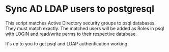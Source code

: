 # Sync AD LDAP users to postgresql 
This script matches Active Directory security groups to psql databases. They must match exactly.
The matched users will be added as Roles in psql with LOGIN and read/write perms to their respective database.

It's up to you to get psql and LDAP authentication working.
